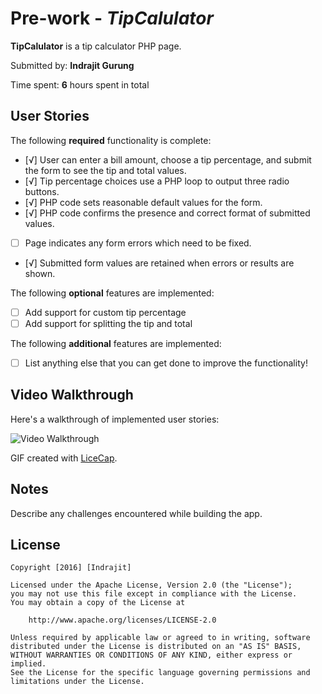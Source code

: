 # Pre-work - *TipCalulator*

**TipCalulator** is a tip calculator PHP page.

Submitted by: **Indrajit Gurung**

Time spent: **6** hours spent in total

## User Stories

The following **required** functionality is complete:
* [√] User can enter a bill amount, choose a tip percentage, and submit the form to see the tip and total values.
* [√] Tip percentage choices use a PHP loop to output three radio buttons.
* [√] PHP code sets reasonable default values for the form.
* [√] PHP code confirms the presence and correct format of submitted values.
* [ ] Page indicates any form errors which need to be fixed.
* [√] Submitted form values are retained when errors or results are shown.

The following **optional** features are implemented:
* [ ] Add support for custom tip percentage
* [ ] Add support for splitting the tip and total

The following **additional** features are implemented:

* [ ] List anything else that you can get done to improve the functionality!

## Video Walkthrough

Here's a walkthrough of implemented user stories:

<img src='http://imgur.com/QBHq8jo' title='Video Walkthrough' width='' alt='Video Walkthrough' />

GIF created with [LiceCap](http://www.cockos.com/licecap/).

## Notes

Describe any challenges encountered while building the app.


## License

    Copyright [2016] [Indrajit]

    Licensed under the Apache License, Version 2.0 (the "License");
    you may not use this file except in compliance with the License.
    You may obtain a copy of the License at

        http://www.apache.org/licenses/LICENSE-2.0

    Unless required by applicable law or agreed to in writing, software
    distributed under the License is distributed on an "AS IS" BASIS,
    WITHOUT WARRANTIES OR CONDITIONS OF ANY KIND, either express or implied.
    See the License for the specific language governing permissions and
    limitations under the License.
